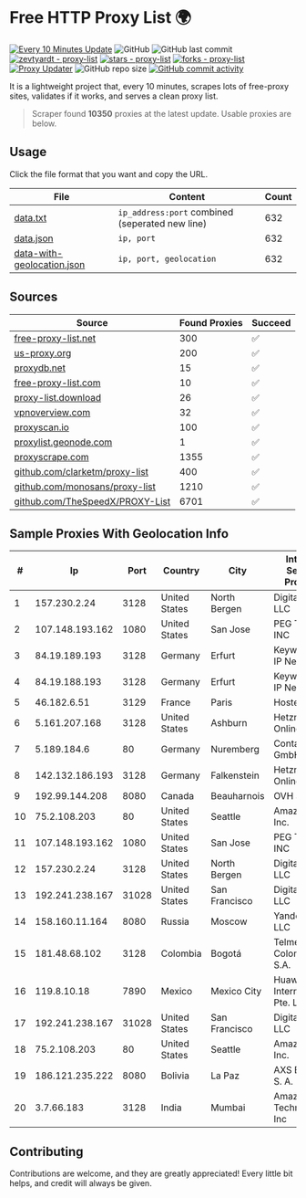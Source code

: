 
# Free HTTP Proxy List 🌍

[![Every 10 Minutes Update](https://github.com/mertguvencli/http-proxy-list/actions/workflows/main.yml/badge.svg?branch=main)](https://github.com/mertguvencli/http-proxy-list/actions/workflows/main.yml)
![GitHub](https://img.shields.io/github/license/mertguvencli/http-proxy-list)
![GitHub last commit](https://img.shields.io/github/last-commit/mertguvencli/http-proxy-list)
[![zevtyardt - proxy-list](https://img.shields.io/static/v1?label=zevtyardt&message=proxy-list&color=blue&logo=github)](https://github.com/zevtyardt/proxy-list "Go to GitHub repo")
[![stars - proxy-list](https://img.shields.io/github/stars/zevtyardt/proxy-list?style=social)](https://github.com/zevtyardt/proxy-list)
[![forks - proxy-list](https://img.shields.io/github/forks/zevtyardt/proxy-list?style=social)](https://github.com/zevtyardt/proxy-list)
[![Proxy Updater](https://github.com/zevtyardt/proxy-list/workflows/Proxy%20Updater/badge.svg)](https://github.com/zevtyardt/proxy-list/actions?query=workflow:"Proxy+Updater")
![GitHub repo size](https://img.shields.io/github/repo-size/zevtyardt/proxy-list)
[![GitHub commit activity](https://img.shields.io/github/commit-activity/m/zevtyardt/proxy-list?logo=commits)](https://github.com/zevtyardt/proxy-list/commits/main)

It is a lightweight project that, every 10 minutes, scrapes lots of free-proxy sites, validates if it works, and serves a clean proxy list.

> Scraper found **10350** proxies at the latest update. Usable proxies are below.

## Usage

Click the file format that you want and copy the URL.

|File|Content|Count|
|----|-------|-----|
|[data.txt](https://raw.githubusercontent.com/mertguvencli/http-proxy-list/main/proxy-list/data.txt)|`ip_address:port` combined (seperated new line)|632|
|[data.json](https://raw.githubusercontent.com/mertguvencli/http-proxy-list/main/proxy-list/data.json)|`ip, port`|632|
|[data-with-geolocation.json](https://raw.githubusercontent.com/mertguvencli/http-proxy-list/main/proxy-list/data-with-geolocation.json)|`ip, port, geolocation`|632|

## Sources

|Source|Found Proxies|Succeed|
|------|-------------|-------|
|[free-proxy-list.net](https://free-proxy-list.net)|300|✅|
|[us-proxy.org](https://www.us-proxy.org)|200|✅|
|[proxydb.net](http://proxydb.net)|15|✅|
|[free-proxy-list.com](https://free-proxy-list.com/?page=&port=&type%5B%5D=http&type%5B%5D=https&up_time=0&search=Search)|10|✅|
|[proxy-list.download](https://www.proxy-list.download/HTTP)|26|✅|
|[vpnoverview.com](https://vpnoverview.com/privacy/anonymous-browsing/free-proxy-servers)|32|✅|
|[proxyscan.io](https://www.proxyscan.io)|100|✅|
|[proxylist.geonode.com](https://proxylist.geonode.com/api/proxy-list?limit=300&page=1&sort_by=lastChecked&sort_type=desc&protocols=http,https)|1|✅|
|[proxyscrape.com](https://api.proxyscrape.com/v2/?request=displayproxies&protocol=http&timeout=10000&country=all&ssl=all&anonymity=all)|1355|✅|
|[github.com/clarketm/proxy-list](https://raw.githubusercontent.com/clarketm/proxy-list/master/proxy-list-raw.txt)|400|✅|
|[github.com/monosans/proxy-list](https://raw.githubusercontent.com/monosans/proxy-list/main/proxies/http.txt)|1210|✅|
|[github.com/TheSpeedX/PROXY-List](https://raw.githubusercontent.com/TheSpeedX/PROXY-List/master/http.txt)|6701|✅|


## Sample Proxies With Geolocation Info

|#|Ip|Port|Country|City|Internet Service Provider|
|-|--|----|-------|----|-------------------------|
|1|157.230.2.24|3128|United States|North Bergen|DigitalOcean, LLC|
|2|107.148.193.162|1080|United States|San Jose|PEG TECH INC|
|3|84.19.189.193|3128|Germany|Erfurt|Keyweb AG IP Network|
|4|84.19.188.193|3128|Germany|Erfurt|Keyweb AG IP Network|
|5|46.182.6.51|3129|France|Paris|Hosteur SAS|
|6|5.161.207.168|3128|United States|Ashburn|Hetzner Online GmbH|
|7|5.189.184.6|80|Germany|Nuremberg|Contabo GmbH|
|8|142.132.186.193|3128|Germany|Falkenstein|Hetzner Online GmbH|
|9|192.99.144.208|8080|Canada|Beauharnois|OVH SAS|
|10|75.2.108.203|80|United States|Seattle|Amazon.com, Inc.|
|11|107.148.193.162|1080|United States|San Jose|PEG TECH INC|
|12|157.230.2.24|3128|United States|North Bergen|DigitalOcean, LLC|
|13|192.241.238.167|31028|United States|San Francisco|DigitalOcean, LLC|
|14|158.160.11.164|8080|Russia|Moscow|Yandex.Cloud LLC|
|15|181.48.68.102|3128|Colombia|Bogotá|Telmex Colombia S.A.|
|16|119.8.10.18|7890|Mexico|Mexico City|Huawei International Pte. LTD|
|17|192.241.238.167|31028|United States|San Francisco|DigitalOcean, LLC|
|18|75.2.108.203|80|United States|Seattle|Amazon.com, Inc.|
|19|186.121.235.222|8080|Bolivia|La Paz|AXS Bolivia S. A.|
|20|3.7.66.183|3128|India|Mumbai|Amazon Technologies Inc|



## Contributing

Contributions are welcome, and they are greatly appreciated! Every
little bit helps, and credit will always be given.

